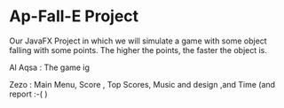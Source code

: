 # Ap-Fall-E Project

Our JavaFX Project in which we will simulate a game with some object falling with some points. The higher the points, the faster the object is.

Al Aqsa : 
 The game ig
 
 Zezo :
 Main Menu, Score , Top Scores, Music and design ,and Time (and report :-(  )
